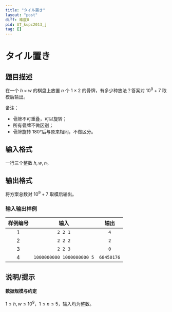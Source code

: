 ```yaml
---
title: "タイル置き"
layout: "post"
diff: 难度0
pid: AT_kupc2013_j
tag: []
---
```


# タイル置き

## 题目描述

在一个 $h \times w$ 的棋盘上放置 $n$ 个 $1 \times 2$ 的骨牌，有多少种放法？答案对 $10^9+7$ 取模后输出。

备注：

- 骨牌不可重叠，可以旋转；
- 所有骨牌不做区别；
- 骨牌旋转 $180°$后与原来相同，不做区分。

## 输入格式

一行三个整数 $h,w,n$。

## 输出格式

将方案总数对 $10^9+7$ 取模后输出。

### 输入输出样例
| 样例编号 | 输入 | 输出 |
| :-----------: | :-----------: | :-----------: |
| $1$ | `2 2 1` | `4` |
| $2$ | `2 2 2` | `2` |
| $3$ | `2 2 3` | `0` |
| $4$ | `1000000000 1000000000 5` | `68450176` |

## 说明/提示

#### 数据规模与约定

$1 \le h,w \le 10^9$，$1 \le n \le 5$，输入均为整数。

